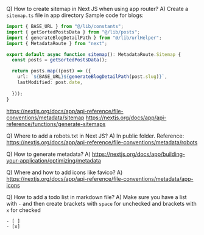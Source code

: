 Q) How to create sitemap in Next JS when using app router?
A) Create a `sitemap.ts` file in app directory
Sample code for blogs:
```typescript
import { BASE_URL } from "@/lib/constants";
import { getSortedPostsData } from "@/lib/posts";
import { generateBlogDetailPath } from "@/lib/urlHelper";
import { MetadataRoute } from "next";

export default async function sitemap(): MetadataRoute.Sitemap {
  const posts = getSortedPostsData();

  return posts.map((post) => ({
    url: `${BASE_URL}${generateBlogDetailPath(post.slug)}`,
    lastModified: post.date,
    
  }));
}

```
https://nextjs.org/docs/app/api-reference/file-conventions/metadata/sitemap
https://nextjs.org/docs/app/api-reference/functions/generate-sitemaps

Q) Where to add a robots.txt in Next JS?
A) In public folder. Reference: https://nextjs.org/docs/app/api-reference/file-conventions/metadata/robots

Q) How to generate metadata?
A) https://nextjs.org/docs/app/building-your-application/optimizing/metadata

Q) Where and how to add icons like favico?
A) https://nextjs.org/docs/app/api-reference/file-conventions/metadata/app-icons

Q) How to add a todo list in markdown file?
A) Make sure you have a list with `-` and then create brackets with `space` for unchecked and brackets with `x` for checked
```
- [ ]
- [x]
```